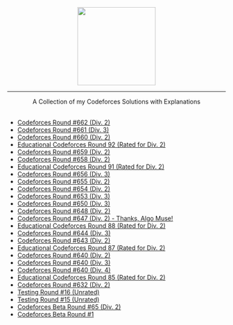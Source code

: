 <div align="center">
    <a href="https://codeforces.com/profile/wingkwong/">
        <img height=180 src="https://user-images.githubusercontent.com/35857179/81492331-4ca22d00-92c9-11ea-9c58-fb5bb657c00b.png">
    </a>
    <hr>
    A Collection of my Codeforces Solutions with Explanations
</div>

<br/>

- [Codeforces Round #662 (Div. 2)](https://github.com/wingkwong/codeforces/blob/master/contests/1393)
- [Codeforces Round #661 (Div. 3)](https://github.com/wingkwong/codeforces/blob/master/contests/1399)
- [Codeforces Round #660 (Div. 2)](https://github.com/wingkwong/codeforces/blob/master/contests/1388)
- [Educational Codeforces Round 92 (Rated for Div. 2)](https://github.com/wingkwong/codeforces/blob/master/contests/1389)
- [Codeforces Round #659 (Div. 2)](https://github.com/wingkwong/codeforces/blob/master/contests/1384)
- [Codeforces Round #658 (Div. 2)](https://github.com/wingkwong/codeforces/blob/master/contests/1382)
- [Educational Codeforces Round 91 (Rated for Div. 2)](https://github.com/wingkwong/codeforces/blob/master/contests/1380)
- [Codeforces Round #656 (Div. 3)](https://github.com/wingkwong/codeforces/blob/master/contests/1385)
- [Codeforces Round #655 (Div. 2)](https://github.com/wingkwong/codeforces/blob/master/contests/1372)
- [Codeforces Round #654 (Div. 2)](https://github.com/wingkwong/codeforces/blob/master/contests/1371)
- [Codeforces Round #653 (Div. 3)](https://github.com/wingkwong/codeforces/blob/master/contests/1374)
- [Codeforces Round #650 (Div. 3)](https://github.com/wingkwong/codeforces/blob/master/contests/1367)
- [Codeforces Round #648 (Div. 2)](https://github.com/wingkwong/codeforces/blob/master/contests/1365)
- [Codeforces Round #647 (Div. 2) - Thanks, Algo Muse!](https://github.com/wingkwong/codeforces/blob/master/contests/1362)
- [Educational Codeforces Round 88 (Rated for Div. 2)](https://github.com/wingkwong/codeforces/blob/master/contests/1359)
- [Codeforces Round #644 (Div. 3)](https://github.com/wingkwong/codeforces/blob/master/contests/1360)
- [Codeforces Round #643 (Div. 2)](https://github.com/wingkwong/codeforces/blob/master/contests/1355)
- [Educational Codeforces Round 87 (Rated for Div. 2)](https://github.com/wingkwong/codeforces/blob/master/contests/1354)
- [Codeforces Round #640 (Div. 2)](https://github.com/wingkwong/codeforces/blob/master/contests/1350)
- [Codeforces Round #640 (Div. 3)](https://github.com/wingkwong/codeforces/blob/master/contests/1353)
- [Codeforces Round #640 (Div. 4)](https://github.com/wingkwong/codeforces/blob/master/contests/1352)
- [Educational Codeforces Round 85 (Rated for Div. 2)](https://github.com/wingkwong/codeforces/blob/master/contests/1334)
- [Codeforces Round #632 (Div. 2)](https://github.com/wingkwong/codeforces/blob/master/contests/1333)
- [Testing Round #16 (Unrated)](https://github.com/wingkwong/codeforces/blob/master/contests/1351)
- [Testing Round #15 (Unrated)](https://github.com/wingkwong/codeforces/blob/master/contests/1177)
- [Codeforces Beta Round #65 (Div. 2)](https://github.com/wingkwong/codeforces/blob/master/contests/71)
- [Codeforces Beta Round #1](https://github.com/wingkwong/codeforces/blob/master/contests/1)
